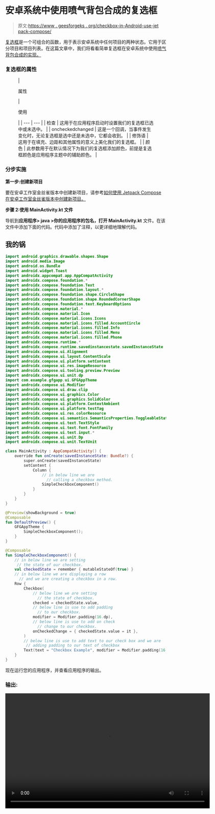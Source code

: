 # 安卓系统中使用喷气背包合成的复选框

> 原文:[https://www . geesforgeks . org/checkbox-in-Android-use-jet pack-compose/](https://www.geeksforgeeks.org/checkbox-in-android-using-jetpack-compose/)

[复选框](https://www.geeksforgeeks.org/how-to-use-checkbox-in-android/)是一个可组合的函数，用于表示安卓系统中任何项目的两种状态。它用于区分项目和项目列表。在这篇文章中，我们将看看简单复选框在安卓系统中使用[喷气背包合成的实现。](https://www.geeksforgeeks.org/basics-of-jetpack-compose-in-android/)

### **复选框**的属性

<figure class="table">

| 

属性

 | 

使用

 |
| --- | --- |
| 检查 | 这用于在应用程序启动时设置我们的复选框已选中或未选中。 |
| oncheckedchanged | 这是一个回调，当事件发生变化时，无论复选框是选中还是未选中，它都会收到。 |
| 修饰语 | 这用于在填充、边距和其他属性的意义上美化我们的复选框。 |
| 颜色 | 此参数用于在默认情况下为我们的复选框添加颜色，前提是复选框颜色是应用程序主题中的辅助颜色。 |

</figure>

### **分步实施**

**第一步:创建新项目**

要在安卓工作室金丝雀版本中创建新项目，请参考[如何使用 Jetpack Compose 在安卓工作室金丝雀版本中创建新项目。](https://www.geeksforgeeks.org/how-to-create-a-new-project-in-android-studio-canary-version-with-jetpack-compose/)

**步骤 2:使用 MainActivity.kt 文件**

导航到**应用程序> java >你的应用程序的包名，打开 MainActivity.kt** 文件。在该文件中添加下面的代码。代码中添加了注释，以更详细地理解代码。

## 我的锅

```kt
import android.graphics.drawable.shapes.Shape
import android.media.Image
import android.os.Bundle
import android.widget.Toast
import androidx.appcompat.app.AppCompatActivity
import androidx.compose.foundation.*
import androidx.compose.foundation.Text
import androidx.compose.foundation.layout.*
import androidx.compose.foundation.shape.CircleShape
import androidx.compose.foundation.shape.RoundedCornerShape
import androidx.compose.foundation.text.KeyboardOptions
import androidx.compose.material.*
import androidx.compose.material.Icon
import androidx.compose.material.icons.Icons
import androidx.compose.material.icons.filled.AccountCircle
import androidx.compose.material.icons.filled.Info
import androidx.compose.material.icons.filled.Menu
import androidx.compose.material.icons.filled.Phone
import androidx.compose.runtime.*
import androidx.compose.runtime.savedinstancestate.savedInstanceState
import androidx.compose.ui.Alignment
import androidx.compose.ui.layout.ContentScale
import androidx.compose.ui.platform.setContent
import androidx.compose.ui.res.imageResource
import androidx.compose.ui.tooling.preview.Preview
import androidx.compose.ui.unit.dp
import com.example.gfgapp.ui.GFGAppTheme
import androidx.compose.ui.Modifier
import androidx.compose.ui.draw.clip
import androidx.compose.ui.graphics.Color
import androidx.compose.ui.graphics.SolidColor
import androidx.compose.ui.platform.ContextAmbient
import androidx.compose.ui.platform.testTag
import androidx.compose.ui.res.colorResource
import androidx.compose.ui.semantics.SemanticsProperties.ToggleableState
import androidx.compose.ui.text.TextStyle
import androidx.compose.ui.text.font.FontFamily
import androidx.compose.ui.text.input.*
import androidx.compose.ui.unit.Dp
import androidx.compose.ui.unit.TextUnit

class MainActivity : AppCompatActivity() {
    override fun onCreate(savedInstanceState: Bundle?) {
        super.onCreate(savedInstanceState)
        setContent {
            Column {
                // in below line we are 
                  // calling a checkbox method. 
                SimpleCheckboxComponent()
            }
        }
    }
}

@Preview(showBackground = true)
@Composable
fun DefaultPreview() {
    GFGAppTheme {
        SimpleCheckboxComponent();
    }
}

@Composable
fun SimpleCheckboxComponent() {
    // in below line we are setting
     // the state of our checkbox.
    val checkedState = remember { mutableStateOf(true) }
    // in below line we are displaying a row
      // and we are creating a checkbox in a row. 
    Row {
        Checkbox(
            // below line we are setting 
              // the state of checkbox.
            checked = checkedState.value,
            // below line is use to add padding
              // to our checkbox. 
            modifier = Modifier.padding(16.dp),
            // below line is use to add on check 
              // change to our checkbox. 
            onCheckedChange = { checkedState.value = it },
        )
        // below line is use to add text to our check box and we are 
         // adding padding to our text of checkbox
        Text(text = "Checkbox Example", modifier = Modifier.padding(16.dp))
    }
}
```

现在运行您的应用程序，并查看应用程序的输出。

### **输出:**

<video class="wp-video-shortcode" id="video-546999-1" width="640" height="360" preload="metadata" controls=""><source type="video/mp4" src="https://media.geeksforgeeks.org/wp-content/uploads/20210123195048/Checkbox-in-Android-using-Jetpack-Compose.mp4?_=1">[https://media.geeksforgeeks.org/wp-content/uploads/20210123195048/Checkbox-in-Android-using-Jetpack-Compose.mp4](https://media.geeksforgeeks.org/wp-content/uploads/20210123195048/Checkbox-in-Android-using-Jetpack-Compose.mp4)</video>